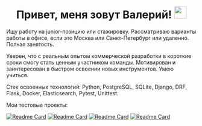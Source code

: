 <h1 align="center">Привет, меня зовут Валерий! 
<img src="https://github.com/blackcater/blackcater/raw/main/images/Hi.gif" height="32"/></h1>

Ищу работу на junior-позицию или стажировку. Рассматриваю варианты работы в офисе, если это Москва или Санкт-Петербург или удаленно. Полная занятость.

Уверен, что с реальным опытом коммерческой разработки в короткие сроки смогу стать ценным участником команды. Мотивирован и заинтересован в быстром освоении новых инструментов. Умею учиться.

Стек освоенных технологий: Python, PostgreSQL, SQLite, Django, DRF, Flask, Docker, Elasticsearch, Pytest, Unittest.

Мои тестовые проекты:

[![Readme Card](https://github-readme-stats.vercel.app/api/pin/?username=onlysudden&repo=Intern-Test-Task)](https://github.com/Onlysudden/Intern-Test-Task)
[![Readme Card](https://github-readme-stats.vercel.app/api/pin/?username=onlysudden&repo=Banking-API-Service-Test-Task)](https://github.com/Onlysudden/Banking-API-Service-Test-Task)
[![Readme Card](https://github-readme-stats.vercel.app/api/pin/?username=onlysudden&repo=Test-Task-Junior-Python)](https://github.com/Onlysudden/Test-Task-Junior-Python)
[![Readme Card](https://github-readme-stats.vercel.app/api/pin/?username=onlysudden&repo=Tasks_before_the_interview)](https://github.com/Onlysudden/Tasks_before_the_interview)
